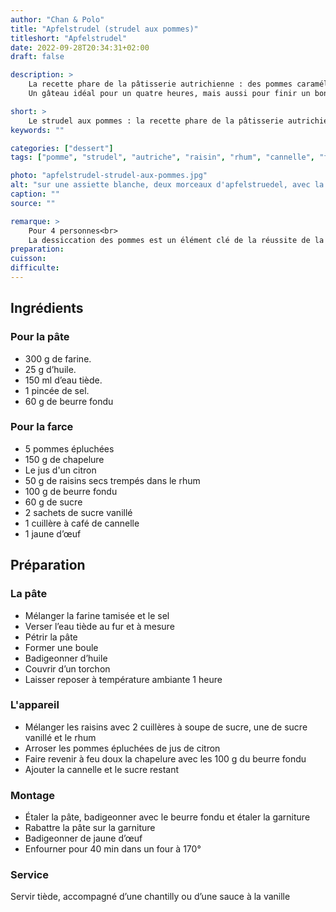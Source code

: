 ```yaml
---
author: "Chan & Polo"
title: "Apfelstrudel (strudel aux pommes)"
titleshort: "Apfelstrudel"
date: 2022-09-28T20:34:31+02:00
draft: false

description: >
    La recette phare de la pâtisserie autrichienne : des pommes caramélisées dans une fine pâte croustillante.<br>
    Un gâteau idéal pour un quatre heures, mais aussi pour finir un bon repas.

short: >
    Le strudel aux pommes : la recette phare de la pâtisserie autrichienne
keywords: ""

categories: ["dessert"]
tags: ["pomme", "strudel", "autriche", "raisin", "rhum", "cannelle", "farine", "beurre", "huile"]

photo: "apfelstrudel-strudel-aux-pommes.jpg"
alt: "sur une assiette blanche, deux morceaux d'apfelstruedel, avec la croûte de pâte fine qui englobe des morceaux de pommes coupées et des raisins secs"
caption: ""
source: ""

remarque: >
    Pour 4 personnes<br>
    La dessiccation des pommes est un élément clé de la réussite de la recette
preparation: 
cuisson: 
difficulte:
---
```



## Ingrédients
### Pour la pâte
- 300 g de farine.
- 25 g d’huile.
- 150 ml d’eau tiède.
- 1 pincée de sel.
- 60 g de beurre fondu
### Pour la farce
- 5 pommes épluchées
- 150 g de chapelure
- Le jus d'un citron
- 50 g de raisins secs trempés dans le rhum
- 100 g de beurre fondu
- 60 g de sucre
- 2 sachets de sucre vanillé
- 1 cuillère à café de cannelle
- 1 jaune d’œuf

## Préparation
### La pâte
- Mélanger la farine tamisée et le sel
- Verser l’eau tiède au fur et à mesure
- Pétrir la pâte
- Former une boule
- Badigeonner d’huile
- Couvrir d’un torchon 
- Laisser reposer à température ambiante 1 heure
### L'appareil
- Mélanger les raisins avec 2 cuillères à soupe de sucre, une de sucre vanillé et le rhum
- Arroser les pommes épluchées de jus de citron
- Faire revenir à feu doux la chapelure avec les 100 g du beurre fondu
- Ajouter la cannelle et le sucre restant
### Montage
- Étaler la pâte, badigeonner avec le beurre fondu et étaler la garniture
- Rabattre la pâte sur la garniture
- Badigeonner de jaune d’œuf
- Enfourner pour 40 min dans un four à 170°
### Service
Servir tiède, accompagné d’une chantilly ou d’une sauce à la vanille